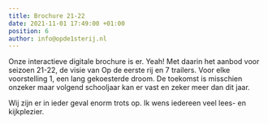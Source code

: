 ```yaml
---
title: Brochure 21-22
date: 2021-11-01 17:49:00 +01:00
position: 6
author: info@opde1sterij.nl
---
```


Onze interactieve digitale brochure is er. Yeah! Met daarin het aanbod voor seizoen 21-22, de visie van Op de eerste rij en 7 trailers. Voor elke voorstelling 1, een lang gekoesterde droom. De toekomst is misschien onzeker maar volgend schooljaar kan er vast en zeker meer dan dit jaar.

Wij zijn er in ieder geval enorm trots op. Ik wens iedereen veel lees- en kijkplezier. 
<br><br>
<iframe style="max-width: 610px" data-src="https://indd.adobe.com/embed/2b048454-60f8-4116-80cb-ea89aafb547b?startpage=1&allowFullscreen=true" width="100%" height="480" frameborder="0" allowfullscreen="" class="lazyload"></iframe>
